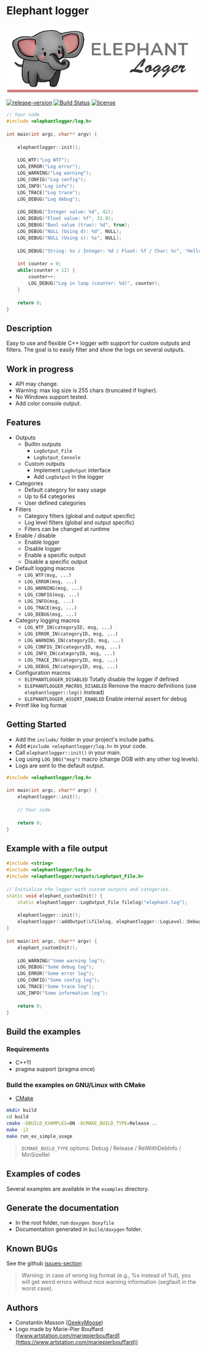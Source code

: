 # Elephant logger

![elephantlogger-logo](logo.png)

[![release-version](https://img.shields.io/badge/release-beta--version-red.svg)](</>)
[![Build Status](https://travis-ci.org/GeekyMoose/elephant-logger.svg?branch=dev)](<https://travis-ci.org/GeekyMoose/elephant-logger>)
[![license](https://img.shields.io/badge/license-Apache-blue.svg)](<https://github.com/GeekyMoose/elephant-logger-realtime/blob/dev/LICENSE.txt>)

```c++
// Your code
#include <elephantlogger/log.h>

int main(int argc, char** argv) {

    elephantlogger::init();

    LOG_WTF("Log WTF");
    LOG_ERROR("Log error");
    LOG_WARNING("Log warning");
    LOG_CONFIG("Log config");
    LOG_INFO("Log info");
    LOG_TRACE("Log trace");
    LOG_DEBUG("Log debug");

    LOG_DEBUG("Integer value: %d", 42);
    LOG_DEBUG("Float value: %f", 31.9);
    LOG_DEBUG("Bool value (true): %d", true);
    LOG_DEBUG("NULL (Using d): %d", NULL);
    LOG_DEBUG("NULL (Using s): %s", NULL);

    LOG_DEBUG("String: %s / Integer: %d / Float: %f / Char: %c", "Hello", 2, 7.1, 'c');

    int counter = 0;
    while(counter < 12) {
        counter++;
        LOG_DEBUG("Log in loop (counter: %d)", counter);
    }

    return 0;
}
```

## Description

Easy to use and flexible C++ logger with support for custom outputs and filters.
The goal is to easily filter and show the logs on several outputs.

## Work in progress

- API may change.
- Warning: max log size is 255 chars (truncated if higher).
- No Windows support tested.
- Add color console output.

## Features

- Outputs
  - Builtin outputs
    - `LogOutput_File`
    - `LogOutput_Console`
  - Custom outputs
    - Implement `LogOutput` interface
    - Add `LogOutput` in the logger
- Categories
  - Default category for easy usage
  - Up to 64 categories
  - User defined categories
- Filters
  - Category filters (global and output specific)
  - Log level filters (global and output specific)
  - Filters can be changed at runtime
- Enable / disable
  - Enable logger
  - Disable logger
  - Enable a specific output
  - Disable a specific output
- Default logging macros
  - `LOG_WTF(msg, ...)`
  - `LOG_ERROR(msg, ...)`
  - `LOG_WARNING(msg, ...)`
  - `LOG_CONFIG(msg, ...)`
  - `LOG_INFO(msg, ...)`
  - `LOG_TRACE(msg, ...)`
  - `LOG_DEBUG(msg, ...)`
- Category logging macros
  - `LOG_WTF_IN(categoryID, msg, ...)`
  - `LOG_ERROR_IN(categoryID, msg, ...)`
  - `LOG_WARNING_IN(categoryID, msg, ...)`
  - `LOG_CONFIG_IN(categoryID, msg, ...)`
  - `LOG_INFO_IN(categoryID, msg, ...)`
  - `LOG_TRACE_IN(categoryID, msg, ...)`
  - `LOG_DEBUG_IN(categoryID, msg, ...)`
- Configuration macros
  - `ELEPHANTLOGGER_DISABLED` Totally disable the logger if defined
  - `ELEPHANTLOGGER_MACROS_DISABLED` Remove the macro definitions (use `elephantlogger::log()` instead)
  - `ELEPHANTLOGGER_ASSERT_ENABLED` Enable internal assert for debug
- Printf like log format

## Getting Started

- Add the `include/` folder in your project's include paths.
- Add `#include <elephantlogger/log.h>` in your code.
- Call `elephantlogger::init()` in your main.
- Log using `LOG_DBG("msg")` macro (change DGB with any other log levels).
- Logs are sent to the default output.

```c++
#include <elephantlogger/log.h>

int main(int argc, char** argc) {
    elephantlogger::init();

    // Your code

    return 0;
}
```

## Example with a file output

```c++
#include <string>
#include <elephantlogger/log.h>
#include <elephantlogger/outputs/LogOutput_File.h>

// Initialize the logger with custom outputs and categories.
static void elephant_customInit() {
    static elephantlogger::LogOutput_File filelog("elephant.log");

    elephantlogger::init();
    elephantlogger::addOutput(&filelog, elephantlogger::LogLevel::Debug);
}

int main(int argc, char** argv) {
    elephant_customInit();

    LOG_WARNING("Some warning log");
    LOG_DEBUG("Some debug log");
    LOG_ERROR("Some error log");
    LOG_CONFIG("Some config log");
    LOG_TRACE("Some trace log");
    LOG_INFO("Some information log");

    return 0;
}
```

## Build the examples

### Requirements

- C++11
- pragma support (pragma once)

### Build the examples on GNU/Linux with CMake

- [CMake](https://cmake.org/)

```bash
mkdir build
cd build
cmake -DBUILD_EXAMPLES=ON -DCMAKE_BUILD_TYPE=Release ..
make -j2
make run_ex_simple_usage
```

> `DCMAKE_BUILD_TYPE` options: Debug / Release / RelWithDebInfo / MinSizeRel

## Examples of codes

Several examples are available in the `examples` directory.

## Generate the documentation

- In the root folder, run `doxygen Doxyfile`
- Documentation generated in `build/doxygen` folder.

## Known BUGs

See the github [issues-section](https://github.com/GeekyMoose/elephant-logger/issues)

> Warning: in case of wrong log format (e.g., %s instead of %d),
> you will get weird errors without nice warning information (segfault in the worst case).

## Authors

- Constantin Masson ([GeekyMoose](https://github.com/GeekyMoose))
- Logo made by Marie-Pier Bouffard ([www.artstation.com/mariepierbouffard](https://www.artstation.com/mariepierbouffard))
